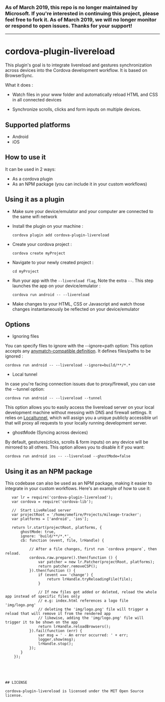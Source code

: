 ### As of March 2019, this repo is no longer maintained by Microsoft. If you're interested in continuing this project, please feel free to fork it. As of March 2019, we will no longer monitor or respond to open issues. Thanks for your support!

---

# cordova-plugin-livereload
This plugin's goal is to integrate livereload and gestures synchronization across devices into the Cordova development workflow. It is based on BrowserSync.

What it does :

* Watch files in your www folder and automatically reload HTML and CSS in all connected devices

* Synchronize scrolls, clicks and form inputs on multiple devices.

## Supported platforms
* Android
* iOS

## How to use it

It can be used in 2 ways:

* As a cordova plugin
* As an NPM package (you can include it in your custom workflows)

## Using it as a plugin

* Make sure your device/emulator and your computer are connected to the same wifi network


* Install the plugin on your machine : 

    ```cordova plugin add cordova-plugin-livereload```

* Create your cordova project :

    ``` cordova create myProject ```

* Navigate to your newly created project :

    ``` cd myProject ```

* Run your app with the ```--livereload flag```, Note the extra ```--```. This step launches the app on your device/emulator :

    ```cordova run android -- --livereload```

* Make changes to your HTML, CSS or Javascript and watch those changes instantaneously be reflected on your device/emulator

## Options

* Ignoring files

You can specify files to ignore with the --ignore=path option:
 This option accepts any [anymatch-compatible definition](https://www.npmjs.com/package/anymatch). It defines files/paths to be ignored :

```cordova run android -- --livereload --ignore=build/**/*.*```

* Local tunnel

In case you're facing connection issues due to proxy/firewall, you can use the --tunnel option:

```cordova run android -- --livereload --tunnel```

 This option allows you to easily access the livereload server on your local development machine without messing with DNS and firewall settings.
 It relies on [Localtunnel](http://localtunnel.me/), which will assign you a unique publicly accessible url that will proxy all requests to your locally running development server.

* ghostMode (Syncing across devices)

By default, gestures(clicks, scrolls & form inputs) on any device will be mirrored to all others.
This option allows you to disable it if you want:

```cordova run android ios -- --livereload --ghostMode=false```

## Using it as an NPM package

This codebase can also be used as an NPM package, making it easier to integrate in your custom workflows.
Here's an example of how to use it:



       var lr = require('cordova-plugin-livereload');
       var cordova = require('cordova-lib');

       //  Start LiveReload server
       var projectRoot = '/home/omefire/Projects/mileage-tracker';
       var platforms = ['android', 'ios'];

       return lr.start(projectRoot, platforms, {
           ghostMode: true,
           ignore: 'build/**/*.*',
           cb: function (event, file, lrHandle) {
           
               // After a file changes, first run `cordova prepare`, then reload.
               cordova.raw.prepare().then(function () {
                   var patcher = new lr.Patcher(projectRoot, platforms);
                   return patcher.removeCSP();
               }).then(function () {
                   if (event === 'change') {
                       return lrHandle.tryReloadingFile(file);
                   }

                   // If new files got added or deleted, reload the whole app instead of specific files only
                   // e.g: index.html references a logo file 'img/logo.png'
                   // deleting the 'img/logo.png' file will trigger a reload that will remove it from the rendered app
                   // likewise, adding the 'img/logo.png' file will trigger it to be shown on the app
                   return lrHandle.reloadBrowsers();
               }).fail(function (err) {
                   var msg = ' - An error occurred: ' + err;
                   logger.show(msg);
                   lrHandle.stop();
               });
           }
        });
```




## LICENSE

cordova-plugin-livereload is licensed under the MIT Open Source license.
